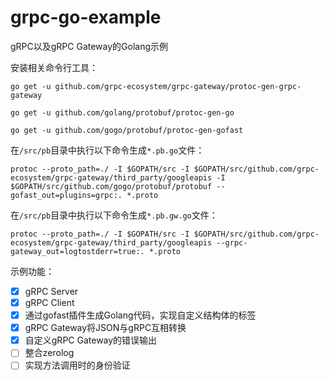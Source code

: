 # grpc-go-example
gRPC以及gRPC Gateway的Golang示例

安装相关命令行工具：
```
go get -u github.com/grpc-ecosystem/grpc-gateway/protoc-gen-grpc-gateway

go get -u github.com/golang/protobuf/protoc-gen-go

go get -u github.com/gogo/protobuf/protoc-gen-gofast
```

在`/src/pb`目录中执行以下命令生成`*.pb.go`文件：
```
protoc --proto_path=./ -I $GOPATH/src -I $GOPATH/src/github.com/grpc-ecosystem/grpc-gateway/third_party/googleapis -I $GOPATH/src/github.com/gogo/protobuf/protobuf --gofast_out=plugins=grpc:. *.proto
```

在`/src/pb`目录中执行以下命令生成`*.pb.gw.go`文件：
```
protoc --proto_path=./ -I $GOPATH/src -I $GOPATH/src/github.com/grpc-ecosystem/grpc-gateway/third_party/googleapis --grpc-gateway_out=logtostderr=true:. *.proto
```

示例功能：
- [x] gRPC Server
- [x] gRPC Client
- [x] 通过gofast插件生成Golang代码，实现自定义结构体的标签
- [x] gRPC Gateway将JSON与gRPC互相转换
- [x] 自定义gRPC Gateway的错误输出
- [ ] 整合zerolog
- [ ] 实现方法调用时的身份验证